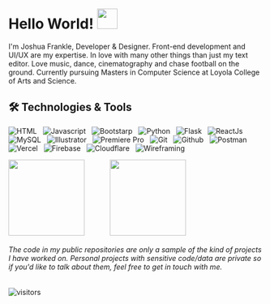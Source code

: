 # Hello World! <img src="https://raw.githubusercontent.com/MartinHeinz/MartinHeinz/master/wave.gif" width="40" height="auto">

<!-- [![Gmail](https://img.shields.io/badge/-Mail-0077B5?style=for-the-badge&logo=Gmail&logoColor=white&color=0d1117)](mailto:joshuafrankle7@gmail.com) &nbsp;
[![LinkedIn](https://img.shields.io/badge/-linkedIn-0077B5?style=for-the-badge&logo=LinkedIn&logoColor=white&color=0d1117)](https://www.linkedin.com/in/joshua-frankle-9832271ab/) &nbsp;
[![Twitter](https://img.shields.io/badge/-Twitter-0077B5?style=for-the-badge&logo=Twitter&logoColor=white&color=0d1117)](https://twitter.com/JoshuaFrankle) &nbsp; -->

I'm Joshua Frankle, Developer & Designer. Front-end development and UI/UX are my expertise. In love with many other things than just my text editor. Love music, dance, cinematography and chase football on the ground. Currently pursuing Masters in Computer Science at Loyola College of Arts and Science.


## 🛠 Technologies & Tools
![HTML](https://img.shields.io/badge/HTML5--informational?style=flat&logo=HTML5&logoColor=white&color=2bbc8a) &nbsp;
![Javascript](https://img.shields.io/badge/JavaScript--informational?style=flat&logo=javascript&logoColor=white&color=2bbc8a) &nbsp;
![Bootstarp](https://img.shields.io/badge/Bootstarp--informational?style=flat&logo=Bootstrap&logoColor=white&color=2bbc8a) &nbsp;
![Python](https://img.shields.io/badge/Python--informational?style=flat&logo=python&logoColor=white&color=2bbc8a) &nbsp;
![Flask](https://img.shields.io/badge/Flask--informational?style=flate&logo=Flask&logoColor=white&color=2bbc8a) &nbsp;
![ReactJs](https://img.shields.io/badge/ReactJs--informational?style=flat&logo=React&logoColor=white&color=2bbc8a) &nbsp;
![MySQL](https://img.shields.io/badge/MySQL--informational?style=flat&logo=MySQL&logoColor=white&color=2bbc8a) &nbsp;
![Illustrator](https://img.shields.io/badge/Illustrator--informational?style=flat&logo=Adobe-Illustrator&logoColor=white&color=2bbc8a) &nbsp;
![Premiere Pro](https://img.shields.io/badge/Premiere%20Pro--informational?style=flat&logo=Adobe-Premiere-Pro&logoColor=white&color=2bbc8a) &nbsp;
![Git](https://img.shields.io/badge/Git--informational?style=flat&logo=Git&logoColor=white&color=2bbc8a) &nbsp;
![Github](https://img.shields.io/badge/GitHub--informational?style=flat&logo=GitHub&logoColor=white&color=2bbc8a) &nbsp;
![Postman](https://img.shields.io/badge/Postman--informational?style=flat&logo=Postman&logoColor=white&color=2bbc8a) &nbsp;
![Vercel](https://img.shields.io/badge/Vercel--informational?style=flat&logo=Vercel&logoColor=white&color=2bbc8a) &nbsp;
![Firebase](https://img.shields.io/badge/Firebase--informational?style=flat&logo=Firebase&logoColor=white&color=2bbc8a) &nbsp;
![Cloudflare](https://img.shields.io/badge/Cloudflare--informational?style=flat&logo=Cloudflare&logoColor=white&color=2bbc8a) &nbsp;
![Wireframing](https://img.shields.io/badge/Wireframing--informational?style=flat&logo=MODX&logoColor=white&color=2bbc8a) &nbsp;

<div style="display: flex; display: -webkit-box; display: -webkit-flex;">
<img src="http://github-readme-streak-stats.herokuapp.com?user=Joshuafrankle&theme=green_nur&&background=0d1117&border=444" height="150">
<img src="https://github-readme-stats.vercel.app/api?username=Joshuafrankle&show_icons=true&title_color=0cebba&icon_color=0cebba&bg_color=0d1117&text_color=FFF&border_color=444&count_private=true" height="150"  style="margin-left: 50px">
 </div>

###### The code in my public repositories are only a sample of the kind of projects I have worked on. Personal projects with sensitive code/data are private so if you'd like to talk about them, feel free to get in touch with me.

![visitors](https://visitor-badge.laobi.icu/badge?page_id=Joshuafrankle.Joshuafrankle&title=Visitors)
